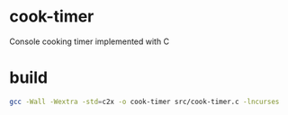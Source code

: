 # cook-timer
Console cooking timer implemented with C

# build
```bash
gcc -Wall -Wextra -std=c2x -o cook-timer src/cook-timer.c -lncurses
```
